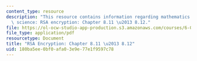 ```yaml
---
content_type: resource
description: "This resource contains information regarding mathematics for computer\
  \ science: RSA encryption: Chapter 8.11 \u2013 8.12."
file: https://ol-ocw-studio-app-production.s3.amazonaws.com/courses/6-042j-mathematics-for-computer-science-spring-2015/180ba5ee0bf0afa03e9e77e1f9597c78_MIT6_042JS15_Session15.pdf
file_type: application/pdf
resourcetype: Document
title: "RSA Encryption: Chapter 8.11 \u2013 8.12"
uid: 180ba5ee-0bf0-afa0-3e9e-77e1f9597c78
---
```

